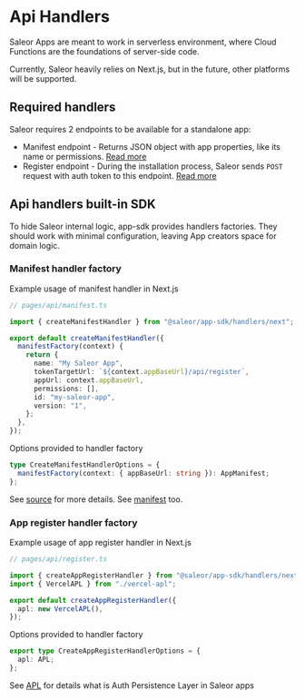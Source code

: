 # Api Handlers

Saleor Apps are meant to work in serverless environment, where Cloud Functions are the foundations of server-side code.

Currently, Saleor heavily relies on Next.js, but in the future, other platforms will be supported.

## Required handlers

Saleor requires 2 endpoints to be available for a standalone app:

- Manifest endpoint - Returns JSON object with app properties, like its name or permissions. [Read more](https://docs.saleor.io/docs/3.x/developer/extending/apps/manifest)
- Register endpoint - During the installation process, Saleor sends `POST` request with auth token to this endpoint. [Read more](https://docs.saleor.io/docs/3.x/developer/extending/apps/installing-apps#installation-using-graphql-api)

## Api handlers built-in SDK

To hide Saleor internal logic, app-sdk provides handlers factories. They should work with minimal configuration, leaving
App creators space for domain logic.

### Manifest handler factory

Example usage of manifest handler in Next.js

```typescript
// pages/api/manifest.ts

import { createManifestHandler } from "@saleor/app-sdk/handlers/next";

export default createManifestHandler({
  manifestFactory(context) {
    return {
      name: "My Saleor App",
      tokenTargetUrl: `${context.appBaseUrl}/api/register`,
      appUrl: context.appBaseUrl,
      permissions: [],
      id: "my-saleor-app",
      version: "1",
    };
  },
});
```

Options provided to handler factory

```typescript
type CreateManifestHandlerOptions = {
  manifestFactory(context: { appBaseUrl: string }): AppManifest;
};
```

See [source](./src/handlers/next/create-manifest-handler.ts) for more details. See [manifest](../src/types.ts) too.

### App register handler factory

Example usage of app register handler in Next.js

```typescript
// pages/api/register.ts

import { createAppRegisterHandler } from "@saleor/app-sdk/handlers/next";
import { VercelAPL } from "./vercel-apl";

export default createAppRegisterHandler({
  apl: new VercelAPL(),
});
```

Options provided to handler factory

```typescript
export type CreateAppRegisterHandlerOptions = {
  apl: APL;
};
```

See [APL](./apl.md) for details what is Auth Persistence Layer in Saleor apps
